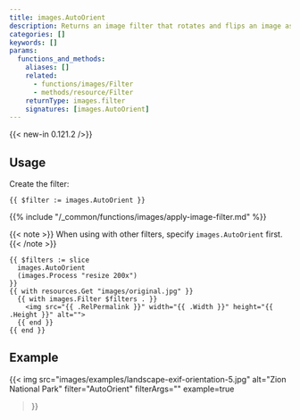 ```yaml
---
title: images.AutoOrient
description: Returns an image filter that rotates and flips an image as needed per its EXIF orientation tag.
categories: []
keywords: []
params:
  functions_and_methods:
    aliases: []
    related:
      - functions/images/Filter
      - methods/resource/Filter
    returnType: images.filter
    signatures: [images.AutoOrient]
---
```


{{< new-in 0.121.2 />}}

## Usage

Create the filter:

```go-html-template
{{ $filter := images.AutoOrient }}
```


{{% include "/_common/functions/images/apply-image-filter.md" %}}

{{< note >}}
When using with other filters, specify `images.AutoOrient` first.
{{< /note >}}

```go-html-template
{{ $filters := slice
  images.AutoOrient
  (images.Process "resize 200x")
}}
{{ with resources.Get "images/original.jpg" }}
  {{ with images.Filter $filters . }}
    <img src="{{ .RelPermalink }}" width="{{ .Width }}" height="{{ .Height }}" alt="">
  {{ end }}
{{ end }}
```

## Example

{{< img
  src="images/examples/landscape-exif-orientation-5.jpg"
  alt="Zion National Park"
  filter="AutoOrient"
  filterArgs=""
  example=true
>}}
